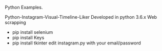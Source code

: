 Python Examples.

Python-Instagram-Visual-Timeline-Liker
Developed in python 3.6.x
Web scrapping
- pip install selenium
- pip install Keys
- pip install tkinter
edit instagram.py with your email/password
